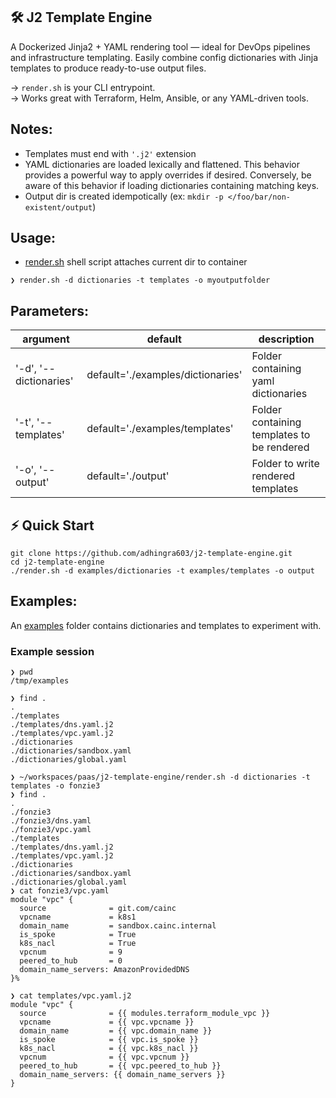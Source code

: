 ## 🛠️ J2 Template Engine

A Dockerized Jinja2 + YAML rendering tool — ideal for DevOps pipelines and infrastructure templating. Easily combine config dictionaries with Jinja templates to produce ready-to-use output files.

→ `render.sh` is your CLI entrypoint.  
→ Works great with Terraform, Helm, Ansible, or any YAML-driven tools.


## Notes:
- Templates must end with `'.j2'` extension
- YAML dictionaries are loaded lexically and flattened. This behavior provides a powerful way to apply overrides if desired.  Conversely, be aware of this behavior if loading dictionaries containing matching keys.
- Output dir is created idempotically (ex: `mkdir -p </foo/bar/non-existent/output`)

## Usage:
- [render.sh](./render.sh) shell script attaches current dir to container
```
❯ render.sh -d dictionaries -t templates -o myoutputfolder
```
## Parameters:

| argument | default | description |
| -------- | ------- | ----------- |
| '-d', '--dictionaries' | default='./examples/dictionaries' | Folder containing yaml dictionaries |
| '-t', '--templates' | default='./examples/templates' | Folder containing templates to be rendered |
| '-o', '--output' | default='./output' | Folder to write rendered templates |

## ⚡ Quick Start

```
git clone https://github.com/adhingra603/j2-template-engine.git
cd j2-template-engine
./render.sh -d examples/dictionaries -t examples/templates -o output
```
## Examples:
An [examples](./examples) folder contains dictionaries and templates to experiment with.

### Example session
```
❯ pwd
/tmp/examples

❯ find .
.
./templates
./templates/dns.yaml.j2
./templates/vpc.yaml.j2
./dictionaries
./dictionaries/sandbox.yaml
./dictionaries/global.yaml

❯ ~/workspaces/paas/j2-template-engine/render.sh -d dictionaries -t templates -o fonzie3
❯ find .
.
./fonzie3
./fonzie3/dns.yaml
./fonzie3/vpc.yaml
./templates
./templates/dns.yaml.j2
./templates/vpc.yaml.j2
./dictionaries
./dictionaries/sandbox.yaml
./dictionaries/global.yaml
❯ cat fonzie3/vpc.yaml
module "vpc" {
  source              = git.com/cainc
  vpcname             = k8s1
  domain_name         = sandbox.cainc.internal
  is_spoke            = True
  k8s_nacl            = True
  vpcnum              = 9
  peered_to_hub       = 0
  domain_name_servers: AmazonProvidedDNS
}%

❯ cat templates/vpc.yaml.j2
module "vpc" {
  source              = {{ modules.terraform_module_vpc }}
  vpcname             = {{ vpc.vpcname }}
  domain_name         = {{ vpc.domain_name }}
  is_spoke            = {{ vpc.is_spoke }}
  k8s_nacl            = {{ vpc.k8s_nacl }}
  vpcnum              = {{ vpc.vpcnum }}
  peered_to_hub       = {{ vpc.peered_to_hub }}
  domain_name_servers: {{ domain_name_servers }}
}
```
